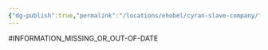 ```yaml
---
{"dg-publish":true,"permalink":"/locations/ehobel/cyran-slave-company/","tags":["Undiscovered"],"updated":"2025-06-11T21:41:43.505+01:00"}
---
```


#INFORMATION_MISSING_OR_OUT-OF-DATE 